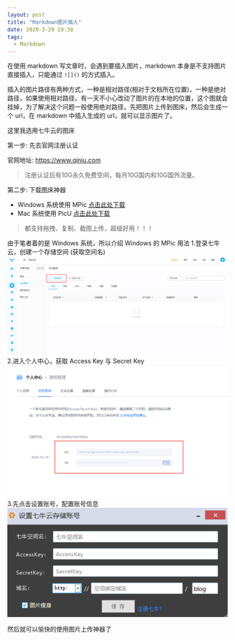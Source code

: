 ```yaml
---
layout: post
title: "Markdown图片插入"
date: 2020-3-29 19:30
tags: 
  - Markdown
---
```


在使用 markdown 写文章时，会遇到要插入图片，markdown 本身是不支持图片直接插入，只能通过 `![]()` 的方式插入。

插入的图片路径有两种方式，一种是相对路径(相对于文档所在位置)，一种是绝对路径，如果使用相对路径，有一天不小心改动了图片的在本地的位置，这个图就会挂掉，为了解决这个问题一般使用绝对路径，先把图片上传到图床，然后会生成一个 url，在 markdown 中插入生成的 url，就可以显示图片了。

这里我选用七牛云的图床

第一步: 先去官网注册认证

官网地址: https://www.qiniu.com

>注册认证后有10G永久免费空间，每月10G国内和10G国外流量。

<!-- more -->
第二步: 下载图床神器
  + Windows 系统使用 MPic [点击此处下载](http://file.lzhaofu.cn/MPic%202.2.1.3.rar)
  + Mac 系统使用 PicU [点击此处下载](https://github.com/chenxtdo/UPImageMacApp/releases/download/1.54/PicU-1.54.dmg)

> 都支持拖拽、复制、截图上传，超级好用！！！

由于笔者着的是 Windows 系统，所以介绍 Windows 的 MPic 用法
  1.登录七牛云，创建一个存储空间 (获取空间名)
  ![mpic-1](/assets/blogImg/mpic-1.png)
  2.进入个人中心，获取 Access Key 与 Secret Key
  ![mpic-2](/assets/blogImg/mpic-2.png)
  3.先点击设置账号，配置账号信息
  ![mpic-3](/assets/blogImg/mpic-3.png)

  然后就可以愉快的使用图片上传神器了